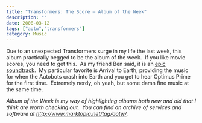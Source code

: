 ```yaml
---
title: "Transformers: The Score – Album of the Week"
description: ""
date: 2008-03-12
tags: ["aotw","transformers"]
category: Music
---
```



Due to an unexpected Transformers surge in my life the last week, this album practically begged to be the album of the week.&nbsp; If you like movie scores, you need to get this.&nbsp; As my friend Ben said, it is an <a href="https://web.archive.org/web/20131211172915/http://www.webarnold.net/archives/118">epic soundtrack</a>.&nbsp; My particular favorite is Arrival to Earth, providing the music for when the Autobots crash into Earth and you get to hear Optimus Prime for the first time.&nbsp; Extremely nerdy, oh yeah, but some damn fine music at the same time.

*Album of the Week is my way of highlighting albums both new and old that I think are worth checking out.&nbsp; You can find an archive of services and software at <a href="https://web.archive.org/web/20131211172915/http://www.marktopia.net/tag/aotw">http://www.marktopia.net/tag/aotw/</a>.&nbsp;*
